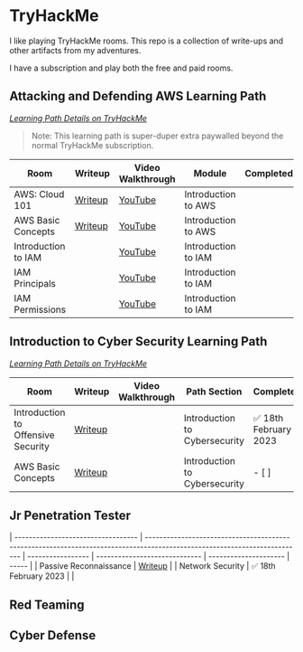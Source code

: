 # TryHackMe

I like playing TryHackMe rooms. This repo is a collection of write-ups and other artifacts from my adventures.

I have a subscription and play both the free and paid rooms.

## Attacking and Defending AWS Learning Path

_[Learning Path Details on TryHackMe](https://tryhackme.com/path/outline/attackinganddefendingaws)_

> Note: This learning path is super-duper extra paywalled beyond the normal TryHackMe subscription.

| Room                | Writeup                                                                                                 | Video Walkthrough                                             | Module              | Completed | Notes |
| ------------------- | ------------------------------------------------------------------------------------------------------- | ------------------------------------------------------------- | ------------------- | --------- | ----- |
| AWS: Cloud 101      | [Writeup](/tryhackme-room-walkthroughs/attacking-and-defending-aws-learning-path/AWS-Cloud-101.md)      | [YouTube](https://www.youtube.com/watch?v=hxosqZzXc7g&t=4s)   | Introduction to AWS |           |       |
| AWS Basic Concepts  | [Writeup](/tryhackme-room-walkthroughs/attacking-and-defending-aws-learning-path/AWS-Basic-Concepts.md) | [YouTube](https://www.youtube.com/watch?v=OKIMxLTA-G8&t=1s)   | Introduction to AWS |           |       |
| Introduction to IAM |                                                                                                         | [YouTube](https://www.youtube.com/watch?v=VDe92PyEUcg&t=1s)   | Introduction to IAM |           |       |
| IAM Principals      |                                                                                                         | [YouTube](https://www.youtube.com/watch?v=bqayurUj1bU&t=636s) | Introduction to IAM |           |       |
| IAM Permissions     |                                                                                                         | [YouTube](https://www.youtube.com/watch?v=PLg_yEca7_g&t=1s)   | Introduction to IAM |           |       |

## Introduction to Cyber Security Learning Path

_[Learning Path Details on TryHackMe](https://tryhackme.com/path/outline/introtocyber)_

| Room                               | Writeup                                                                                                                   | Video Walkthrough | Path Section                  | Completed             | Notes |
| ---------------------------------- | ------------------------------------------------------------------------------------------------------------------------- | ----------------- | ----------------------------- | --------------------- | ----- |
| Introduction to Offensive Security | [Writeup](/tryhackme-room-walkthroughs/introduction-to-cybersecurity-learning-path/Introduction-to-Offensive-Security.md) |                   | Introduction to Cybersecurity | ✅ 18th February 2023 |       |
| AWS Basic Concepts                 | [Writeup](/tryhackme-room-walkthroughs/attacking-and-defending-aws-learning-path/AWS-Basic-Concepts.md)                   |                   | Introduction to Cybersecurity | - [ ]                 |       |

## Jr Penetration Tester

| ---------------------------------- | ------------------------------------------------------------------------------------------------------------------------- | ----------------- | ----------------------------- | --------------------- | ----- |
| Passive Reconnaissance | [Writeup](/tryhackme-room-walkthroughs/introduction-to-cybersecurity-learning-path/Introduction-to-Offensive-Security.md) | | Network Security | ✅ 18th February 2023 | |

## Red Teaming

## Cyber Defense
